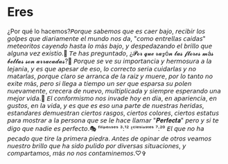 # Eres
¿Por qué lo hacemos?𝘗𝘰𝘳𝘲𝘶𝘦 𝘴𝘢𝘣𝘦𝘮𝘰𝘴 𝘲𝘶𝘦 𝘦𝘴 𝘤𝘢𝘦𝘳 𝘣𝘢𝘫𝘰, 𝘳𝘦𝘤𝘪𝘣𝘪𝘳 𝘭𝘰𝘴 𝘨𝘰𝘭𝘱𝘦𝘴 𝘲𝘶𝘦 𝘥𝘪𝘢𝘳𝘪𝘢𝘮𝘦𝘯𝘵𝘦 𝘦𝘭 𝘮𝘶𝘯𝘥𝘰 𝘯𝘰𝘴 𝘥𝘢, "𝘤𝘰𝘮𝘰 𝘦𝘯𝘵𝘳𝘦𝘭𝘭𝘢𝘴 𝘤𝘢𝘪𝘥𝘢𝘴" 𝘮𝘦𝘵𝘦𝘰𝘳𝘪𝘵𝘰𝘴 𝘤𝘢𝘺𝘦𝘯𝘥𝘰 𝘩𝘢𝘴𝘵𝘢 𝘭𝘰 𝘮á𝘴 𝘣𝘢𝘫𝘰, 𝘺 𝘥𝘦𝘴𝘱𝘦𝘥𝘢𝘻𝘢𝘯𝘥𝘰  𝘦𝘭 𝘣𝘳𝘪𝘭𝘭𝘰 𝘲𝘶𝘦 𝘢𝘭𝘨𝘶𝘯𝘢 𝘷𝘦𝘻 𝘦𝘹𝘪𝘴𝘵𝘪𝘰.🌠  𝘛𝘦 𝘩𝘢𝘴 𝘱𝘳𝘦𝘨𝘶𝘯𝘵𝘢𝘥𝘰, ¿𝓟𝓸𝓻 𝓺𝓾𝓮 𝓻𝓪𝔃ó𝓷 𝓵𝓪𝓼 𝓯𝓵𝓸𝓻𝓮𝓼 𝓶á𝓼 𝓫𝓮𝓵𝓵𝓪𝓼 𝓼𝓸𝓷 𝓪𝓻𝓻𝓪𝓬𝓪𝓭𝓪𝓼?🥀 𝘗𝘰𝘳𝘲𝘶𝘦 𝘴𝘦 𝘷𝘦 𝘴𝘶 𝘪𝘮𝘱𝘰𝘳𝘵𝘢𝘯𝘤𝘪𝘢 𝘺 𝘩𝘦𝘳𝘮𝘰𝘴𝘶𝘳𝘢 𝘢 𝘭𝘢 𝘭𝘦𝘫𝘢𝘯𝘪𝘢, 𝘺 𝘦𝘴 𝘲𝘶𝘦 𝘢𝘱𝘦𝘴𝘢𝘳 𝘥𝘦 𝘦𝘴𝘰, 𝘭𝘰 𝘤𝘰𝘳𝘳𝘦𝘤𝘵𝘰 𝘴𝘦𝘳𝘪𝘢 𝘤𝘶𝘪𝘥𝘢𝘳𝘭𝘢𝘴 𝘺 𝘯𝘰 𝘮𝘢𝘵𝘢𝘳𝘭𝘢𝘴, 𝘱𝘰𝘳𝘲𝘶𝘦 𝘤𝘭𝘢𝘳𝘰 𝘴𝘦 𝘢𝘳𝘳𝘢𝘯𝘤𝘢 𝘥𝘦 𝘭𝘢 𝘳𝘢𝘪𝘻 𝘺 𝘮𝘶𝘦𝘳𝘦, 𝘱𝘰𝘳 𝘭𝘰 𝘵𝘢𝘯𝘵𝘰 𝘯𝘰 𝘦𝘹𝘪𝘵𝘦 𝘮á𝘴, 𝘱𝘦𝘳𝘰 𝘴𝘪 𝘭𝘭𝘦𝘨𝘢 𝘢 𝘵𝘪𝘦𝘮𝘱𝘰 𝘶𝘯 𝘴𝘦𝘳 𝘲𝘶𝘦 𝘦𝘴𝘱𝘢𝘳𝘴𝘢 𝘴𝘶 𝘱𝘰𝘭𝘦𝘯 𝘯𝘶𝘦𝘷𝘢𝘮𝘦𝘯𝘵𝘦, 𝘤𝘳𝘦𝘤𝘦𝘳𝘢 𝘥𝘦 𝘯𝘶𝘦𝘷𝘰, 𝘮𝘶𝘭𝘵𝘪𝘱𝘭𝘪𝘤𝘢𝘥𝘢 𝘺 𝘴𝘪𝘦𝘮𝘱𝘳𝘦 𝘦𝘴𝘱𝘦𝘳𝘢𝘯𝘥𝘰 𝘶𝘯𝘢 𝘮𝘦𝘫𝘰𝘳 𝘷𝘪𝘥𝘢.🌹  𝘌𝘭 𝘤𝘰𝘯𝘧𝘰𝘳𝘮𝘪𝘴𝘮𝘰 𝘯𝘰𝘴 𝘪𝘯𝘷𝘢𝘥𝘦 𝘩𝘰𝘺 𝘦𝘯 𝘥𝘪𝘢, 𝘦𝘯 𝘢𝘱𝘢𝘳𝘪𝘦𝘯𝘤𝘪𝘢, 𝘦𝘯 𝘨𝘶𝘴𝘵𝘰𝘴, 𝘦𝘯 𝘭𝘢 𝘷𝘪𝘥𝘢, 𝘺 𝘦𝘴 𝘲𝘶𝘦 𝘦𝘴 𝘦𝘴𝘰 𝘶𝘯𝘢 𝘱𝘢𝘳𝘵𝘦 𝘥𝘦 𝘯𝘶𝘦𝘴𝘵𝘳𝘢𝘴 𝘩𝘦𝘳𝘪𝘥𝘢𝘴, 𝘦𝘴𝘵𝘢𝘯𝘥𝘢𝘳𝘦𝘴 𝘥𝘦𝘮𝘶𝘦𝘴𝘵𝘳𝘢𝘯 𝘤𝘪𝘦𝘳𝘵𝘰𝘴 𝘳𝘢𝘴𝘨𝘰𝘴, 𝘤𝘪𝘦𝘳𝘵𝘰𝘴 𝘤𝘰𝘭𝘰𝘳𝘦𝘴, 𝘤𝘪𝘦𝘳𝘵𝘰𝘴 𝘦𝘴𝘵𝘢𝘵𝘶𝘴 𝘱𝘢𝘳𝘢 𝘮𝘰𝘴𝘵𝘳𝘢𝘳 𝘢 𝘭𝘢 𝘱𝘦𝘳𝘴𝘰𝘯𝘢 𝘲𝘶𝘦 𝘴𝘦 𝘭𝘦 𝘩𝘢𝘤𝘦 𝘭𝘭𝘢𝘮𝘢𝘳 "𝑷𝒆𝒓𝒇𝒆𝒄𝒕𝒂" 𝘱𝘦𝘳𝘰 𝘺 𝘴𝘪 𝘵𝘦 𝘥𝘪𝘨𝘰 𝘲𝘶𝘦 𝘯𝘢𝘥𝘪𝘦 𝘦𝘴 𝘱𝘦𝘳𝘧𝘦𝘤𝘵𝘰.🎭 ᶠⁱˡⁱᵖᵉⁿˢᵉˢ ³:¹² ᴱᶜˡᵉˢⁱᵃˢᵗᵉˢ ⁷:²⁰ 𝘌𝘭 𝘲𝘶𝘦 𝘯𝘰 𝘩𝘢 𝘱𝘦𝘤𝘢𝘥𝘰 𝘲𝘶𝘦 𝘵𝘪𝘳𝘦 𝘭𝘢 𝘱𝘳𝘪𝘮𝘦𝘳𝘢 𝘱𝘪𝘦𝘥𝘳𝘢. 𝘈𝘯𝘵𝘦𝘴 𝘥𝘦 𝘰𝘱𝘪𝘯𝘢𝘳 𝘥𝘦 𝘰𝘵𝘳𝘰𝘴 𝘷𝘦𝘢𝘮𝘰𝘴 𝘯𝘶𝘦𝘴𝘵𝘳𝘰 𝘣𝘳𝘪𝘭𝘭𝘰 𝘲𝘶𝘦 𝘩𝘢 𝘴𝘪𝘥𝘰 𝘱𝘶𝘭𝘪𝘥𝘰 𝘱𝘰𝘳 𝘥𝘪𝘷𝘦𝘳𝘴𝘢𝘴 𝘴𝘪𝘵𝘶𝘢𝘤𝘪𝘰𝘯𝘦𝘴, 𝘺 𝘤𝘰𝘮𝘱𝘢𝘳𝘵𝘢𝘮𝘰𝘴, 𝘮á𝘴 𝘯𝘰 𝘯𝘰𝘴 𝘤𝘰𝘯𝘵𝘢𝘮𝘪𝘯𝘦𝘮𝘰𝘴.♡✞
